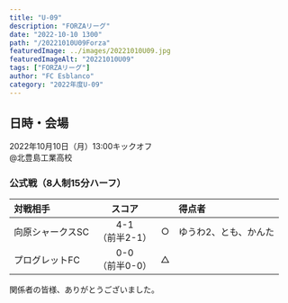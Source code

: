 ```yaml
---
title: "U-09"
description: "FORZAリーグ"
date: "2022-10-10 1300"
path: "/20221010U09Forza"
featuredImage: ../images/20221010U09.jpg
featuredImageAlt: "20221010U09"
tags: ["FORZAリーグ"]
author: "FC Esblanco"
category: "2022年度U-09"
---
```


## 日時・会場

2022年10月10日（月）13:00キックオフ  
@北豊島工業高校  

### 公式戦（8人制15分ハーフ）　

| 対戦相手| スコア |   | 得点者  |
|:----|:------:|:-:|:--------|
| 向原シャークスSC | 4-1<br>（前半2-1） | ○ |ゆうわ2、とも、かんた|
| プログレットFC | 0-0<br>（前半0-0） | △ ||

関係者の皆様、ありがとうございました。